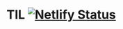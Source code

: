 # TIL  [![Netlify Status](https://api.netlify.com/api/v1/badges/fe943f01-7efe-49b0-bd02-614dbc32ba67/deploy-status)](https://app.netlify.com/sites/brave-einstein-d2f693/deploys)

